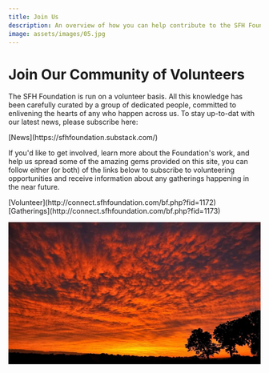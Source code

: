 ```yaml
---
title: Join Us
description: An overview of how you can help contribute to the SFH Foundation
image: assets/images/05.jpg
---
```


# Join Our Community of Volunteers

The SFH Foundation is run on a volunteer basis. All this knowledge has been carefully curated by a group of dedicated people, committed to enlivening the hearts of any who happen across us. To stay up-to-dat with our latest news, please subscribe here:

<div markdown="3" class="purchase-link">
[News](https://sfhfoundation.substack.com/)
</div>

If you'd like to get involved, learn more about the Foundation's work, and help us spread some of the amazing gems provided on this site, you can follow either (or both) of the links below to subscribe to volunteering opportunities and receive information about any gatherings happening in the near future.

<div markdown="3" class="purchase-link">
[Volunteer](http://connect.sfhfoundation.com/bf.php?fid=1172)
</div>

<div markdown="3" class="purchase-link">
[Gatherings](http://connect.sfhfoundation.com/bf.php?fid=1173)
</div>

![Aphorims Begin](../assets/images/20.jpg)